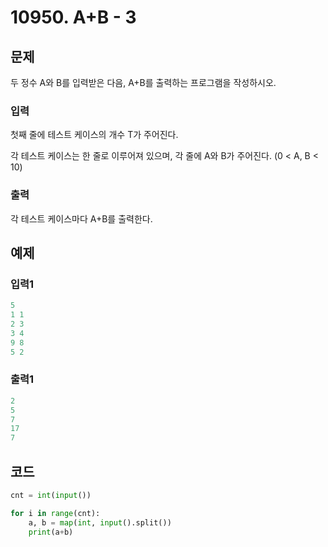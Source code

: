 # 10950. A+B - 3



## 문제

두 정수 A와 B를 입력받은 다음, A+B를 출력하는 프로그램을 작성하시오.

### 입력

첫째 줄에 테스트 케이스의 개수 T가 주어진다.

각 테스트 케이스는 한 줄로 이루어져 있으며, 각 줄에 A와 B가 주어진다. (0 < A, B < 10)

### 출력

각 테스트 케이스마다 A+B를 출력한다.



## 예제

### 입력1

```python
5
1 1
2 3
3 4
9 8
5 2
```

### 출력1

```python
2
5
7
17
7
```





## 코드

```python
cnt = int(input())

for i in range(cnt):
    a, b = map(int, input().split())
    print(a+b)
```













